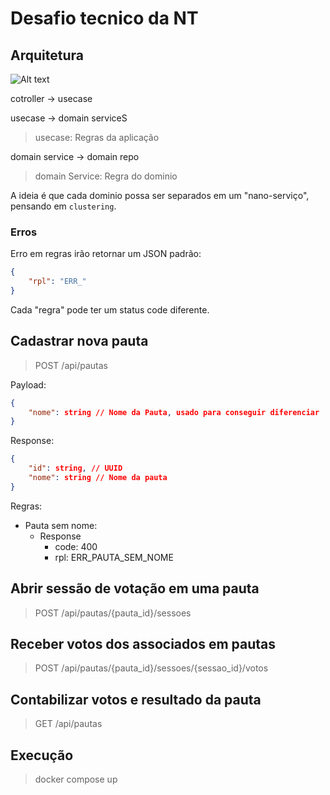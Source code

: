 # Desafio tecnico da NT 

## Arquitetura
![Alt text](https://herbertograca.com/wp-content/uploads/2017/03/2008-onion-architecture5.png)

cotroller -> usecase

usecase -> domain serviceS
> usecase: Regras da aplicação

domain service -> domain repo
> domain Service: Regra do dominio

A ideia é que cada dominio possa ser separados em um "nano-serviço", pensando em `clustering`.

### Erros
Erro em regras irão retornar um JSON padrão:

```json
{
    "rpl": "ERR_"
}
```

Cada "regra" pode ter um status code diferente.

## Cadastrar nova pauta

> POST /api/pautas

Payload:
```json
{
    "nome": string // Nome da Pauta, usado para conseguir diferenciar
}
```
Response:
```json
{
    "id": string, // UUID
    "nome": string // Nome da pauta
}
```
Regras:
- Pauta sem nome: 
  - Response 
    - code: 400 
    - rpl: ERR_PAUTA_SEM_NOME

## Abrir sessão de votação em uma pauta

> POST /api/pautas/{pauta_id}/sessoes

## Receber votos dos associados em pautas

> POST /api/pautas/{pauta_id}/sessoes/{sessao_id}/votos

## Contabilizar votos e resultado da pauta

> GET /api/pautas


## Execução
> docker compose up